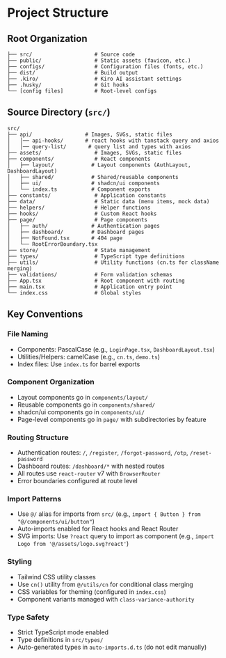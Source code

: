 # Project Structure

## Root Organization

```
├── src/                    # Source code
├── public/                 # Static assets (favicon, etc.)
├── configs/                # Configuration files (fonts, etc.)
├── dist/                   # Build output
├── .kiro/                  # Kiro AI assistant settings
├── .husky/                 # Git hooks
└── [config files]          # Root-level configs
```

## Source Directory (`src/`)

```
src/
├── api/                 # Images, SVGs, static files
│   │── api-hooks/       # react hooks with tanstack query and axios 
│   │── query-list/       # query list and types with axios 
├── assets/                 # Images, SVGs, static files
├── components/             # React components
│   ├── layout/            # Layout components (AuthLayout, DashboardLayout)
│   ├── shared/            # Shared/reusable components
│   ├── ui/                # shadcn/ui components
│   └── index.ts           # Component exports
├── constants/              # Application constants
├── data/                   # Static data (menu items, mock data)
├── helpers/                # Helper functions
├── hooks/                  # Custom React hooks
├── page/                   # Page components
│   ├── auth/              # Authentication pages
│   ├── dashboard/         # Dashboard pages
│   ├── NotFound.tsx       # 404 page
│   └── RootErrorBoundary.tsx
├── store/                  # State management
├── types/                  # TypeScript type definitions
├── utils/                  # Utility functions (cn.ts for className merging)
├── validations/            # Form validation schemas
├── App.tsx                 # Root component with routing
├── main.tsx                # Application entry point
└── index.css               # Global styles
```

## Key Conventions

### File Naming
- Components: PascalCase (e.g., `LoginPage.tsx`, `DashboardLayout.tsx`)
- Utilities/Helpers: camelCase (e.g., `cn.ts`, `demo.ts`)
- Index files: Use `index.ts` for barrel exports

### Component Organization
- Layout components go in `components/layout/`
- Reusable components go in `components/shared/`
- shadcn/ui components go in `components/ui/`
- Page-level components go in `page/` with subdirectories by feature

### Routing Structure
- Authentication routes: `/`, `/register`, `/forgot-password`, `/otp`, `/reset-password`
- Dashboard routes: `/dashboard/*` with nested routes
- All routes use `react-router` v7 with `BrowserRouter`
- Error boundaries configured at route level

### Import Patterns
- Use `@/` alias for imports from `src/` (e.g., `import { Button } from "@/components/ui/button"`)
- Auto-imports enabled for React hooks and React Router
- SVG imports: Use `?react` query to import as component (e.g., `import Logo from '@/assets/logo.svg?react'`)

### Styling
- Tailwind CSS utility classes
- Use `cn()` utility from `@/utils/cn` for conditional class merging
- CSS variables for theming (configured in `index.css`)
- Component variants managed with `class-variance-authority`

### Type Safety
- Strict TypeScript mode enabled
- Type definitions in `src/types/`
- Auto-generated types in `auto-imports.d.ts` (do not edit manually)
